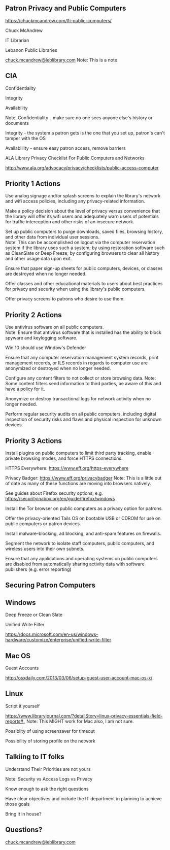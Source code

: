 ## Patron Privacy and Public Computers

https://chuckmcandrew.com/lfi-public-computers/



Chuck McAndrew

IT Librarian

Lebanon Public Libraries

chuck.mcandrew@leblibrary.com
Note:
This is a note



## CIA
<span class="fragment">Confidentiality</span>

<span class="fragment">Integrity</span>

<span class="fragment">Availability</span>

Note: 
Confidentiality - make sure no one sees anyone else's history or documents

Integrity - the system a patron gets is the one that you set up, patron's can't tamper with the OS

Availablility - ensure easy patron access, remove barriers



ALA Library Privacy Checklist For Public Computers and Networks

http://www.ala.org/advocacy/privacy/checklists/public-access-computer



## Priority 1 Actions


Use analog signage and/or splash screens to explain the library's network and wifi access policies, including any privacy-related information.


Make a policy decision about the level of privacy versus convenience that the library will offer its wifi users and adequately warn users of potentials for traffic interception and other risks of an insecure network.


Set up public computers to purge downloads, saved files, browsing history, and other data from individual user sessions.  
Note: This can be accomplished on logout via the computer reservation system if the library uses such a system; by using restoration software such as CleanSlate or Deep Freeze; by configuring browsers to clear all history and other usage data upon exit.


Ensure that paper sign-up sheets for public computers, devices, or classes are destroyed when no longer needed.


Offer classes and other educational materials to users about best practices for privacy and security when using the library's public computers.


Offer privacy screens to patrons who desire to use them.



## Priority 2 Actions


Use antivirus software on all public computers.  
Note: Ensure that antivirus software that is installed has the ability to block spyware and keylogging software.

Win 10 should use Window's Defender


Ensure that any computer reservation management system records, print management  records, or ILS records in regards to computer use are anonymized or destroyed when no longer needed.


Configure any content filters to not collect or store browsing data.
Note: Some content filters send information to third parties, be aware of this and have a policy for it.


Anonymize or destroy transactional logs for network activity when no longer needed.


Perform regular security audits on all public computers, including digital inspection of security risks and flaws and physical inspection for unknown devices.



## Priority 3 Actions


Install plugins on public computers to limit third party tracking, enable private browsing modes, and force HTTPS connections.

HTTPS Everywhere: https://www.eff.org/https-everywhere

Privacy Badger: https://www.eff.org/privacybadger
Note: This is a little out of date as many of these functions are moving into browsers natively.

See guides about Firefox security options, e.g. https://securityinabox.org/en/guide/firefox/windows


Install the Tor browser on public computers as a privacy option for patrons.


Offer the privacy-oriented Tails OS on bootable USB or CDROM for use on public computers or patron devices.


Install malware-blocking, ad blocking, and anti-spam features on firewalls.


Segment the network to isolate staff computers, public computers, and wireless users into their own subnets.


Ensure that any applications and operating systems on public computers are disabled from automatically sharing activity data with software publishers (e.g. error reporting)



## Securing Patron Computers



## Windows


Deep Freeze or Clean Slate


Unified Write Filter

https://docs.microsoft.com/en-us/windows-hardware/customize/enterprise/unified-write-filter



## Mac OS


Guest Accounts

http://osxdaily.com/2013/03/06/setup-guest-user-account-mac-os-x/



## Linux


Script it yourself

https://www.libraryjournal.com/?detailStory=linux-privacy-essentials-field-reports#_
Note: This MIGHT work for Mac also, I am not sure.

Possiblity of using screensaver for timeout

Possibility of storing profile on the network



## Talkiing to IT folks


Understand Their Priorities are not yours

Note: 
Security vs Access
Logs vs Privacy


Know enough to ask the right questions


Have clear objectives and include the IT department in planning to achieve those goals


Bring it in house?



## Questions?

chuck.mcandrew@leblibrary.com
